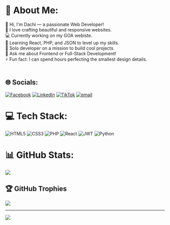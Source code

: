 # 💫 About Me:
👋 Hi, I'm Dachi — a passionate Web Developer!<br>🎨 I love crafting beautiful and responsive websites.<br>💻 Currently working on my GOA webiste.<br>🌱 Learning React, PHP, and JSON to level up my skills.<br>🚀 Solo developer on a mission to build cool projects.<br>💬 Ask me about Frontend or Full-Stack Development!<br>⚡ Fun fact: I can spend hours perfecting the smallest design details.<br><br>


## 🌐 Socials:
[![Facebook](https://img.shields.io/badge/Facebook-%231877F2.svg?logo=Facebook&logoColor=white)](https://facebook.com/https://www.facebook.com/dachi.dzagnidze.9) 
[![LinkedIn](https://img.shields.io/badge/LinkedIn-%230077B5.svg?logo=linkedin&logoColor=white)](https://linkedin.com/in/https://www.linkedin.com/in/dachi-dzagnidze-41426a334/) 
[![TikTok](https://img.shields.io/badge/TikTok-%23000000.svg?logo=TikTok&logoColor=white)](https://tiktok.com/@dzagnodachi) 
[![email](https://img.shields.io/badge/Email-D14836?logo=gmail&logoColor=white)](mailto:dachidzagnidze2009@gmail.com) 

# 💻 Tech Stack:
![HTML5](https://img.shields.io/badge/html5-%23E34F26.svg?style=for-the-badge&logo=html5&logoColor=white) 
![CSS3](https://img.shields.io/badge/css3-%231572B6.svg?style=for-the-badge&logo=css3&logoColor=white)
![PHP](https://img.shields.io/badge/php-%23777BB4.svg?style=for-the-badge&logo=php&logoColor=white) 
![React](https://img.shields.io/badge/react-%2320232a.svg?style=for-the-badge&logo=react&logoColor=%2361DAFB) 
![JWT](https://img.shields.io/badge/JWT-black?style=for-the-badge&logo=JSON%20web%20tokens) 
![Python](https://img.shields.io/badge/python-3670A0?style=for-the-badge&logo=python&logoColor=ffdd54)

# 📊 GitHub Stats:

![](https://github-readme-stats.vercel.app/api/top-langs/?username=DachiDzagnidze&theme=dark&hide_border=false&include_all_commits=true&count_private=false&layout=compact)

## 🏆 GitHub Trophies
![](https://github-profile-trophy.vercel.app/?username=DachiDzagnidze&theme=radical&no-frame=false&no-bg=true&margin-w=4)

---
[![](https://visitcount.itsvg.in/api?id=DachiDzagnidze&icon=0&color=0)](https://visitcount.itsvg.in)

<!-- Proudly created with GPRM ( https://gprm.itsvg.in ) -->
